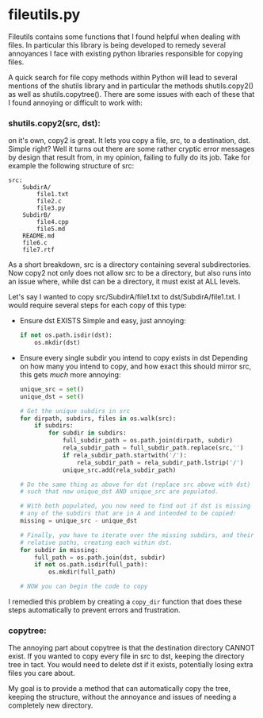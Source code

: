 # fileutils.py
Fileutils contains some functions that I found helpful when dealing with files.
In particular this library is being developed to remedy several annoyances I face
with existing python libraries responsible for copying files.

A quick search for file copy methods within Python will lead to several mentions
of the shutils library and in particular the methods shutils.copy2() as well as
shutils.copytree(). There are some issues with each of these that I found annoying
or difficult to work with:
    
### shutils.copy2(src, dst):
on it's own, copy2 is great. It lets you copy a file, src, to a destination,
dst. Simple right? Well it turns out there are some rather cryptic error
messages by design that result from, in my opinion, failing to fully do
its job. Take for example the following structure of src:

    src:
        SubdirA/
            file1.txt
            file2.c
            file3.py
        SubdirB/
            file4.cpp
            file5.md
        README.md
        file6.c
        file7.rtf

As a short breakdown, src is a directory containing several subdirectories.
Now copy2 not only does not allow src to be a directory, but also runs into
an issue where, while dst can be a directory, it must exist at ALL levels.

Let's say I wanted to copy src/SubdirA/file1.txt to dst/SubdirA/file1.txt.
I would require several steps for each copy of this type:
- Ensure dst EXISTS
  Simple and easy, just annoying:

    ```python
    if not os.path.isdir(dst):
        os.mkdir(dst)
    ```
- Ensure every single subdir you intend to copy exists in dst
  Depending on how many you intend to copy, and how exact this
  should mirror src, this gets _much_ more annoying:

    ```python
    unique_src = set()
    unique_dst = set()

    # Get the unique subdirs in src
    for dirpath, subdirs, files in os.walk(src):
        if subdirs:
            for subdir in subdirs:
                full_subdir_path = os.path.join(dirpath, subdir)
                rela_subdir_path = full_subdir_path.replace(src,'')
                if rela_subdir_path.startwith('/'):
                    rela_subdir_path = rela_subdir_path.lstrip('/')
                unique_src.add(rela_subdir_path)

    # Do the same thing as above for dst (replace src above with dst)
    # such that now unique_dst AND unique_src are populated.
    
    # With both populated, you now need to find out if dst is missing
    # any of the subdirs that are in A and intended to be copied:
    missing = unique_src - unique_dst

    # Finally, you have to iterate over the missing subdirs, and their
    # relative paths, creating each within dst.
    for subdir in missing:
        full_path = os.path.join(dst, subdir)
        if not os.path.isdir(full_path):
            os.mkdir(full_path)

    # NOW you can begin the code to copy
    ```

I remedied this problem by creating a `copy_dir` function that does
these steps automatically to prevent errors and frustration.

### copytree:
The annoying part about copytree is that the destination directory
CANNOT exist. If you wanted to copy every file in src to dst, keeping
the directory tree in tact. You would need to delete dst if it exists,
potentially losing extra files you care about.

My goal is to provide a method that can automatically copy the tree, keeping
the structure, without the annoyance and issues of needing a completely new
directory.
